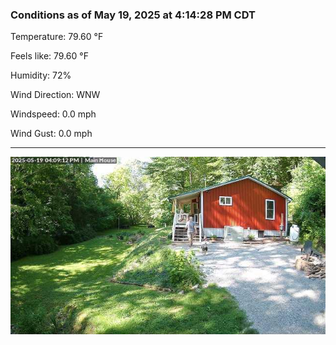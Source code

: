 ### Conditions as of May 19, 2025 at 4:14:28 PM CDT 

Temperature: 79.60 &deg;F

Feels like: 79.60 &deg;F

Humidity: 72%

Wind Direction: WNW

Windspeed: 0.0 mph

Wind Gust: 0.0 mph

---

<img src="./images/latest.jpeg"/>

